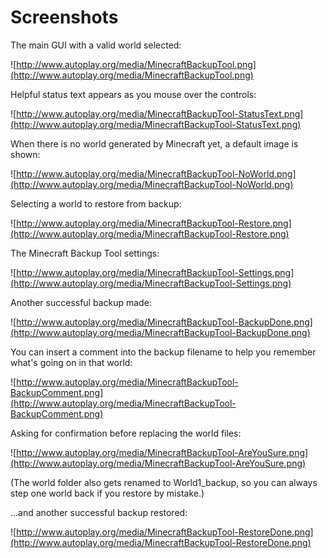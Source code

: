 # Screenshots #

The main GUI with a valid world selected:

![http://www.autoplay.org/media/MinecraftBackupTool.png](http://www.autoplay.org/media/MinecraftBackupTool.png)


Helpful status text appears as you mouse over the controls:

![http://www.autoplay.org/media/MinecraftBackupTool-StatusText.png](http://www.autoplay.org/media/MinecraftBackupTool-StatusText.png)


When there is no world generated by Minecraft yet, a default image is shown:

![http://www.autoplay.org/media/MinecraftBackupTool-NoWorld.png](http://www.autoplay.org/media/MinecraftBackupTool-NoWorld.png)


Selecting a world to restore from backup:

![http://www.autoplay.org/media/MinecraftBackupTool-Restore.png](http://www.autoplay.org/media/MinecraftBackupTool-Restore.png)


The Minecraft Backup Tool settings:

![http://www.autoplay.org/media/MinecraftBackupTool-Settings.png](http://www.autoplay.org/media/MinecraftBackupTool-Settings.png)


Another successful backup made:

![http://www.autoplay.org/media/MinecraftBackupTool-BackupDone.png](http://www.autoplay.org/media/MinecraftBackupTool-BackupDone.png)


You can insert a comment into the backup filename to help you remember what's going on in that world:

![http://www.autoplay.org/media/MinecraftBackupTool-BackupComment.png](http://www.autoplay.org/media/MinecraftBackupTool-BackupComment.png)


Asking for confirmation before replacing the world files:

![http://www.autoplay.org/media/MinecraftBackupTool-AreYouSure.png](http://www.autoplay.org/media/MinecraftBackupTool-AreYouSure.png)

(The world folder also gets renamed to World1\_backup, so you can always step one world back if you restore by mistake.)


...and another successful backup restored:

![http://www.autoplay.org/media/MinecraftBackupTool-RestoreDone.png](http://www.autoplay.org/media/MinecraftBackupTool-RestoreDone.png)